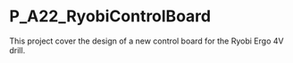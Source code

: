 # P_A22_RyobiControlBoard
This project cover the design of a new control board for the Ryobi Ergo 4V drill. 
